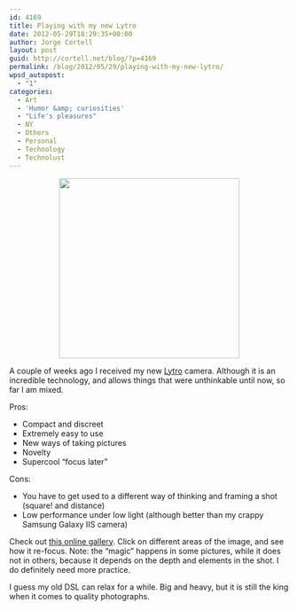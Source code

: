 ```yaml
---
id: 4169
title: Playing with my new Lytro
date: 2012-05-29T18:29:35+00:00
author: Jorge Cortell
layout: post
guid: http://cortell.net/blog/?p=4169
permalink: /blog/2012/05/29/playing-with-my-new-lytro/
wpsd_autopost:
  - "1"
categories:
  - Art
  - 'Humor &amp; curiosities'
  - "Life's pleasures"
  - NY
  - Others
  - Personal
  - Technology
  - Technolust
---
```

<p style="text-align: center">
  <img class="aligncenter" title="my lytro" src="https://lh4.googleusercontent.com/-WjaNuQpNuX0/T7LVVG1qusE/AAAAAAAABmc/R-oIw4-hVyg/s325-c/May15201203" alt="" width="325" height="325" />
</p>

A couple of weeks ago I received my new <a title="http://www.lytro.com/" href="http://www.lytro.com/" target="_blank">Lytro</a> camera. Although it is an incredible technology, and allows things that were unthinkable until now, so far I am mixed.

Pros:

  * Compact and discreet
  * Extremely easy to use
  * New ways of taking pictures
  * Novelty
  * Supercool &#8220;focus later&#8221;

Cons:

  * You have to get used to a different way of thinking and framing a shot (square! and distance)
  * Low performance under low light (although better than my crappy Samsung Galaxy IIS camera)

Check out <a title="https://pictures.lytro.com/jcortell/stories/38582" href="https://pictures.lytro.com/jcortell/stories/38582" target="_blank">this online gallery</a>. Click on different areas of the image, and see how it re-focus. Note: the &#8220;magic&#8221; happens in some pictures, while it does not in others, because it depends on the depth and elements in the shot. I do definitely need more practice.</p> 

I guess my old DSL can relax for a while. Big and heavy, but it is still the king when it comes to quality photographs.